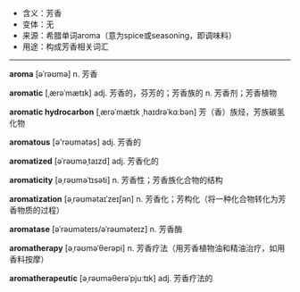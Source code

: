 - <span class="definition">含义：芳香</span>
- <span class="definition">变体：无</span>
- <span class="definition">来源：希腊单词aroma（意为spice或seasoning，即调味料）</span>
- <span class="definition">用途：构成芳香相关词汇</span>


---


<span class="vocabulary">**aroma**</span> [əˈrəʊmə] n. 芳香

<span class="vocabulary">**aromatic**</span> [ˌærəˈmætɪk] adj. 芳香的，芬芳的；芳香族的 n. 芳香剂；芳香植物

<span class="vocabulary">**aromatic hydrocarbon**</span> [ˌærəˈmætɪk ˌhaɪdrəˈkɑːbən] 芳（香）族烃，芳族碳氢化物

<span class="vocabulary">**aromatous**</span> [ә'rəʊmәtәs] adj. 芳香的

<span class="vocabulary">**aromatized**</span> [əˈrəʊməˌtaɪzd] adj. 芳香化的

<span class="vocabulary">**aromaticity**</span> [əˌrəʊməˈtɪsәti] n. 芳香性；芳香族化合物的结构

<span class="vocabulary">**aromatization**</span> [əˌrəʊmətaɪˈzeɪʃən] n. 芳香化；芳构化（将一种化合物转化为芳香物质的过程）

<span class="vocabulary">**aromatase**</span> [əˈrəʊməteɪs/əˈrəʊməteɪz] n. 芳香酶

<span class="vocabulary">**aromatherapy**</span> [əˌrəʊməˈθerəpi] n. 芳香疗法（用芳香植物油和精油治疗，如用香料按摩）

<span class="vocabulary">**aromatherapeutic**</span> [əˌrəʊməθerəˈpjuːtɪk] adj. 芳香疗法的
